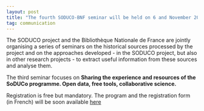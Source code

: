 ```yaml
---
layout: post
title: "The fourth SODUCO-BNF seminar will be held on 6 and November 2023"
tag: communication
---
```

The SODUCO project and the Bibliothèque Nationale de France are jointly organising a series of seminars on the historical sources processed by the project and on the approaches developed - in the SODUCO project, but also in other research projects - to extract useful information from these sources and analyse them. 

The third seminar focuses on **Sharing the experience and resources of the SoDUCo programme. Open data, free tools, collaborative science.** 

Registration is free but mandatory. The program and the registration form (in French) will be soon available [here](https://soduco.github.io/soduco_bnf_seminars/)

